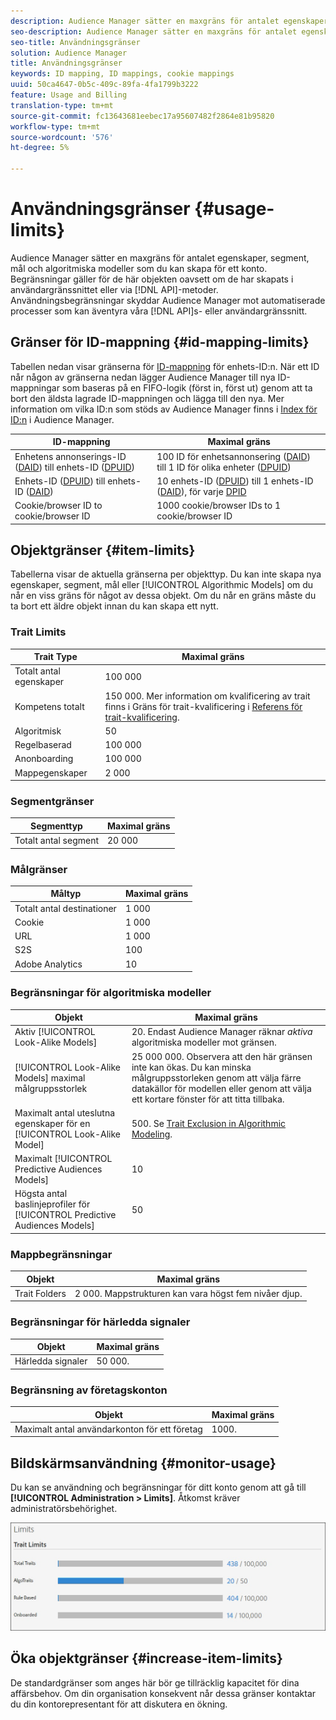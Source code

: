 ```yaml
---
description: Audience Manager sätter en maxgräns för antalet egenskaper, segment, mål och algoritmiska modeller som du kan skapa för ett konto. Begränsningar gäller för dessa objekt oavsett om de har skapats i användargränssnittet eller programmatiskt via API-metoder. Begränsningar av användningen hjälper till att skydda Audience Manager från automatiserade processer som kan äventyra våra API:er eller användargränssnittet.
seo-description: Audience Manager sätter en maxgräns för antalet egenskaper, segment, mål och algoritmiska modeller som du kan skapa för ett konto. Begränsningar gäller för dessa objekt oavsett om de har skapats i användargränssnittet eller programmatiskt via API-metoder. Begränsningar av användningen hjälper till att skydda Audience Manager från automatiserade processer som kan äventyra våra API:er eller användargränssnittet.
seo-title: Användningsgränser
solution: Audience Manager
title: Användningsgränser
keywords: ID mapping, ID mappings, cookie mappings
uuid: 50ca4647-0b5c-409c-89fa-4fa1799b3222
feature: Usage and Billing
translation-type: tm+mt
source-git-commit: fc13643681eebec17a95607482f2864e81b95820
workflow-type: tm+mt
source-wordcount: '576'
ht-degree: 5%

---
```



# Användningsgränser {#usage-limits}

Audience Manager sätter en maxgräns för antalet egenskaper, segment, mål och algoritmiska modeller som du kan skapa för ett konto. Begränsningar gäller för de här objekten oavsett om de har skapats i användargränssnittet eller via [!DNL API]-metoder. Användningsbegränsningar skyddar Audience Manager mot automatiserade processer som kan äventyra våra [!DNL API]s- eller användargränssnitt.

## Gränser för ID-mappning {#id-mapping-limits}

Tabellen nedan visar gränserna för [ID-mappning](../../integration/sending-audience-data/batch-data-transfer-explained/id-sync-http.md) för enhets-ID:n. När ett ID når någon av gränserna nedan lägger Audience Manager till nya ID-mappningar som baseras på en FIFO-logik (först in, först ut) genom att ta bort den äldsta lagrade ID-mappningen och lägga till den nya. Mer information om vilka ID:n som stöds av Audience Manager finns i [Index för ID:n](../../reference/ids-in-aam.md) i Audience Manager.

| ID-mappning | Maximal gräns |
|-----------|-------------- |
| Enhetens annonserings-ID ([DAID](../../reference/ids-in-aam.md)) till enhets-ID ([DPUID](../../reference/ids-in-aam.md)) | 100 ID för enhetsannonsering ([DAID](../../reference/ids-in-aam.md)) till 1 ID för olika enheter ([DPUID](../../reference/ids-in-aam.md)) |
| Enhets-ID ([DPUID](../../reference/ids-in-aam.md)) till enhets-ID ([DAID](../../reference/ids-in-aam.md)) | 10 enhets-ID ([DPUID](../../reference/ids-in-aam.md)) till 1 enhets-ID ([DAID](../../reference/ids-in-aam.md)), för varje [DPID](../../reference/ids-in-aam.md) |
| Cookie/browser ID to cookie/browser ID | 1000 cookie/browser IDs to 1 cookie/browser ID |

## Objektgränser {#item-limits}

Tabellerna visar de aktuella gränserna per objekttyp. Du kan inte skapa nya egenskaper, segment, mål eller [!UICONTROL Algorithmic Models] om du når en viss gräns för något av dessa objekt. Om du når en gräns måste du ta bort ett äldre objekt innan du kan skapa ett nytt.

### Trait Limits

| Trait Type | Maximal gräns |
| -------------------------- | ------------------------------------- |
| Totalt antal egenskaper | 100 000 |
| Kompetens totalt | 150 000. Mer information om kvalificering av trait finns i Gräns för trait-kvalificering i [Referens för trait-kvalificering](/help/using/features/traits/trait-and-segment-qualification-reference.md#trait-qualification-limit). |
| Algoritmisk | 50 |
| Regelbaserad | 100 000 |
| Anonboarding | 100 000 |
| Mappegenskaper | 2 000 |

### Segmentgränser

| Segmenttyp | Maximal gräns |
| -------------- | ------------- |
| Totalt antal segment | 20 000 |

### Målgränser

| Måltyp | Maximal gräns |
| ------------------ | ------------- |
| Totalt antal destinationer | 1 000 |
| Cookie | 1 000 |
| URL | 1 000 |
| S2S | 100 |
| Adobe Analytics | 10 |

### Begränsningar för algoritmiska modeller

| Objekt | Maximal gräns |
| -------- | ----- |
| Aktiv [!UICONTROL Look-Alike Models] | 20. Endast Audience Manager räknar *aktiva* algoritmiska modeller mot gränsen. |
| [!UICONTROL Look-Alike Models] maximal målgruppsstorlek | 25 000 000.  Observera att den här gränsen inte kan ökas. Du kan minska målgruppsstorleken genom att välja färre datakällor för modellen eller genom att välja ett kortare fönster för att titta tillbaka. |
| Maximalt antal uteslutna egenskaper för en [!UICONTROL Look-Alike Model] | 500. Se [Trait Exclusion in Algorithmic Modeling](/help/using/features/algorithmic-models/trait-exclusion-algo-models.md). |
| Maximalt [!UICONTROL Predictive Audiences Models] | 10 |
| Högsta antal baslinjeprofiler för [!UICONTROL Predictive Audiences Models] | 50 |

### Mappbegränsningar

| Objekt | Maximal gräns |
| ------------- | ------------------ |
| Trait Folders | 2 000.  Mappstrukturen kan vara högst fem nivåer djup. |

### Begränsningar för härledda signaler

| Objekt | Maximal gräns |
| --------------- | ------------- |
| Härledda signaler | 50 000. |

### Begränsning av företagskonton

| Objekt | Maximal gräns |
| ----------- | ------------- |
| Maximalt antal användarkonton för ett företag | 1000. |

## Bildskärmsanvändning {#monitor-usage}

Du kan se användning och begränsningar för ditt konto genom att gå till **[!UICONTROL Administration > Limits]**. Åtkomst kräver administratörsbehörighet.

![användningsbegränsningar, bild](assets/usage-limits.png)

## Öka objektgränser {#increase-item-limits}

De standardgränser som anges här bör ge tillräcklig kapacitet för dina affärsbehov. Om din organisation konsekvent når dessa gränser kontaktar du din kontorepresentant för att diskutera en ökning.